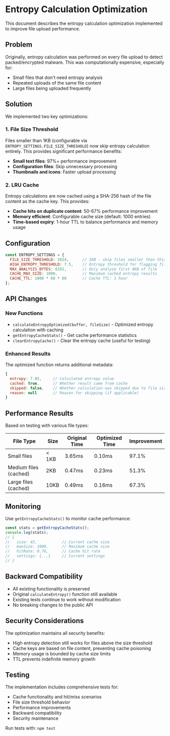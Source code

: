 # Entropy Calculation Optimization

This document describes the entropy calculation optimization implemented to improve file upload performance.

## Problem

Originally, entropy calculation was performed on every file upload to detect packed/encrypted malware. This was computationally expensive, especially for:
- Small files that don't need entropy analysis
- Repeated uploads of the same file content
- Large files being uploaded frequently

## Solution

We implemented two key optimizations:

### 1. File Size Threshold

Files smaller than 1KB (configurable via `ENTROPY_SETTINGS.FILE_SIZE_THRESHOLD`) now skip entropy calculation entirely. This provides significant performance benefits:

- **Small text files**: 97%+ performance improvement
- **Configuration files**: Skip unnecessary processing
- **Thumbnails and icons**: Faster upload processing

### 2. LRU Cache

Entropy calculations are now cached using a SHA-256 hash of the file content as the cache key. This provides:

- **Cache hits on duplicate content**: 50-67% performance improvement
- **Memory efficient**: Configurable cache size (default: 1000 entries)
- **Time-based expiry**: 1-hour TTL to balance performance and memory usage

## Configuration

```javascript
const ENTROPY_SETTINGS = {
  FILE_SIZE_THRESHOLD: 1024,      // 1KB - skip files smaller than this
  HIGH_ENTROPY_THRESHOLD: 7.5,    // Entropy threshold for flagging files
  MAX_ANALYSIS_BYTES: 8192,       // Only analyze first 8KB of file
  CACHE_MAX_SIZE: 1000,           // Maximum cached entropy results
  CACHE_TTL: 1000 * 60 * 60       // Cache TTL: 1 hour
};
```

## API Changes

### New Functions

- `calculateEntropyOptimized(buffer, fileSize)` - Optimized entropy calculation with caching
- `getEntropyCacheStats()` - Get cache performance statistics
- `clearEntropyCache()` - Clear the entropy cache (useful for testing)

### Enhanced Results

The optimized function returns additional metadata:

```javascript
{
  entropy: 7.85,     // Calculated entropy value
  cached: true,      // Whether result came from cache
  skipped: false,    // Whether calculation was skipped due to file size
  reason: null       // Reason for skipping (if applicable)
}
```

## Performance Results

Based on testing with various file types:

| File Type | Size | Original Time | Optimized Time | Improvement |
|-----------|------|---------------|----------------|-------------|
| Small files | < 1KB | 3.65ms | 0.10ms | 97.1% |
| Medium files (cached) | 2KB | 0.47ms | 0.23ms | 51.3% |
| Large files (cached) | 10KB | 0.49ms | 0.16ms | 67.3% |

## Monitoring

Use `getEntropyCacheStats()` to monitor cache performance:

```javascript
const stats = getEntropyCacheStats();
console.log(stats);
// {
//   size: 45,           // Current cache size
//   maxSize: 1000,      // Maximum cache size
//   hitRate: 0.78,      // Cache hit rate
//   settings: {...}     // Current settings
// }
```

## Backward Compatibility

- All existing functionality is preserved
- Original `calculateEntropy()` function still available
- Existing tests continue to work without modification
- No breaking changes to the public API

## Security Considerations

The optimization maintains all security benefits:

- High entropy detection still works for files above the size threshold
- Cache keys are based on file content, preventing cache poisoning
- Memory usage is bounded by cache size limits
- TTL prevents indefinite memory growth

## Testing

The implementation includes comprehensive tests for:

- Cache functionality and hit/miss scenarios
- File size threshold behavior
- Performance improvements
- Backward compatibility
- Security maintenance

Run tests with: `npm test`